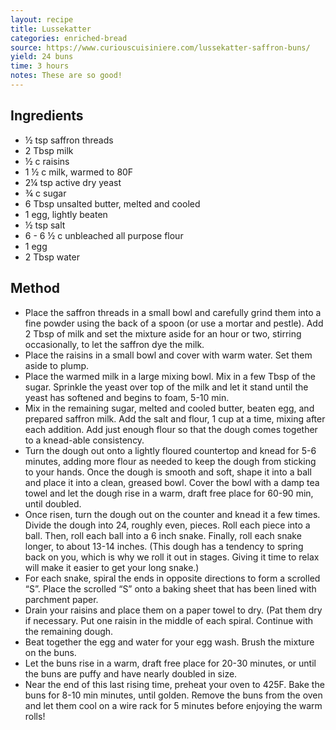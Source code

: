 ```yaml
---
layout: recipe
title: Lussekatter
categories: enriched-bread
source: https://www.curiouscuisiniere.com/lussekatter-saffron-buns/
yield: 24 buns
time: 3 hours
notes: These are so good!
---
```


## Ingredients
- ½ tsp saffron threads
- 2 Tbsp milk
- ½ c raisins
- 1 ½ c milk, warmed to 80F
- 2¼ tsp active dry yeast
- ¾ c sugar
- 6 Tbsp unsalted butter, melted and cooled
- 1 egg, lightly beaten
- ½ tsp salt
- 6 - 6 ½ c unbleached all purpose flour
- 1 egg
- 2 Tbsp water

## Method
- Place the saffron threads in a small bowl and carefully grind them into a fine powder using the back of a spoon (or use a mortar and pestle). Add 2 Tbsp of milk and set the mixture aside for an hour or two, stirring occasionally, to let the saffron dye the milk.
- Place the raisins in a small bowl and cover with warm water. Set them aside to plump.
- Place the warmed milk in a large mixing bowl. Mix in a few Tbsp of the sugar. Sprinkle the yeast over top of the milk and let it stand until the yeast has softened and begins to foam, 5-10 min.
- Mix in the remaining sugar, melted and cooled butter, beaten egg, and prepared saffron milk. Add the salt and flour, 1 cup at a time, mixing after each addition. Add just enough flour so that the dough comes together to a knead-able consistency.
- Turn the dough out onto a lightly floured countertop and knead for 5-6 minutes, adding more flour as needed to keep the dough from sticking to your hands. Once the dough is smooth and soft, shape it into a ball and place it into a clean, greased bowl. Cover the bowl with a damp tea towel and let the dough rise in a warm, draft free place for 60-90 min, until doubled.
- Once risen, turn the dough out on the counter and knead it a few times. Divide the dough into 24, roughly even, pieces. Roll each piece into a ball. Then, roll each ball into a 6 inch snake. Finally, roll each snake longer, to about 13-14 inches. (This dough has a tendency to spring back on you, which is why we roll it out in stages. Giving it time to relax will make it easier to get your long snake.)
- For each snake, spiral the ends in opposite directions to form a scrolled “S”. Place the scrolled “S” onto a baking sheet that has been lined with parchment paper.
- Drain your raisins and place them on a paper towel to dry. (Pat them dry if necessary. Put one raisin in the middle of each spiral. Continue with the remaining dough.
- Beat together the egg and water for your egg wash. Brush the mixture on the buns.
- Let the buns rise in a warm, draft free place for 20-30 minutes, or until the buns are puffy and have nearly doubled in size.
- Near the end of this last rising time, preheat your oven to 425F. Bake the buns for 8-10 min minutes, until golden. Remove the buns from the oven and let them cool on a wire rack for 5 minutes before enjoying the warm rolls!

